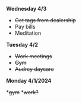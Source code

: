 **Wednesday 4/3**
* ~~Get tags from dealership~~
* Pay bills
* Meditation 

**Tuesday 4/2**

* ~~Work meetings~~
* ~~Gym~~
* ~~Audrey daycare~~


**Monday 4/1/2024**

*~~gym~~
*~~work?~~